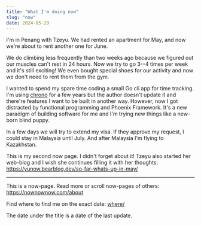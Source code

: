 ```yaml
---
title: "What I'm doing now"
slug: "now"
date: 2024-05-29
---
```


I'm in Penang with Tzeyu. We had rented an apartment for May, and now we're
about to rent another one for June.

We do climbing less frequently than two weeks ago because we figured out our
muscles can't rest in 24 hours. Now we try to go 3--4 times per week and it's
still exciting! We even bought special shoes for our activity and now we don't
need to rent them from the gym.

I wanted to spend my spare time coding a small Go cli app for time tracking.
I'm using [chrono][chrono] for a few years but the author doesn't update it and
there're features I want to be built in another way. However, now I got
distracted by functional programming and Phoenix Framework. It's a new paradigm
of building software for me and I'm trying new things like a new-born blind
puppy.

[chrono]: https://github.com/gochrono/chrono

In a few days we will try to extend my visa. If they approve my request, I
could stay in Malaysia until July. And after Malaysia I'm flying to Kazakhstan.

This is my second now page. I didn't forget about it! Tzeyu also started her
web-blog and I wish she continues filling it with her thoughts:
https://yunow.bearblog.dev/so-far-whats-up-in-may/

---

This is a now-page. Read more or scroll now-pages of others: https://nownownow.com/about

Find where to find me on the exact date: [where/](/where/)

The date under the title is a date of the last update.
